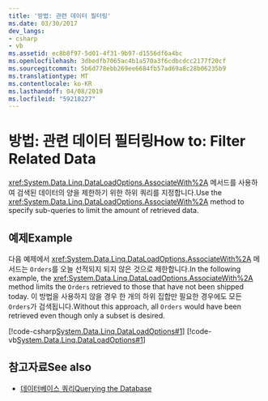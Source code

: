 ```yaml
---
title: '방법: 관련 데이터 필터링'
ms.date: 03/30/2017
dev_langs:
- csharp
- vb
ms.assetid: ec8b8f97-5d01-4f31-9b97-d1556df6a4bc
ms.openlocfilehash: 3dbedfb7065ac4b1a570a3f6cdbcdcc2177f20cf
ms.sourcegitcommit: 5b6d778ebb269ee6684fb57ad69a8c28b06235b9
ms.translationtype: MT
ms.contentlocale: ko-KR
ms.lasthandoff: 04/08/2019
ms.locfileid: "59218227"
---
```

# <a name="how-to-filter-related-data"></a><span data-ttu-id="47387-102">방법: 관련 데이터 필터링</span><span class="sxs-lookup"><span data-stu-id="47387-102">How to: Filter Related Data</span></span>
<span data-ttu-id="47387-103"><xref:System.Data.Linq.DataLoadOptions.AssociateWith%2A> 메서드를 사용하여 검색된 데이터의 양을 제한하기 위한 하위 쿼리를 지정합니다.</span><span class="sxs-lookup"><span data-stu-id="47387-103">Use the <xref:System.Data.Linq.DataLoadOptions.AssociateWith%2A> method to specify sub-queries to limit the amount of retrieved data.</span></span>  
  
## <a name="example"></a><span data-ttu-id="47387-104">예제</span><span class="sxs-lookup"><span data-stu-id="47387-104">Example</span></span>  
 <span data-ttu-id="47387-105">다음 예제에서 <xref:System.Data.Linq.DataLoadOptions.AssociateWith%2A> 메서드는 `Orders`를 오늘 선적되지 되지 않은 것으로 제한합니다.</span><span class="sxs-lookup"><span data-stu-id="47387-105">In the following example, the <xref:System.Data.Linq.DataLoadOptions.AssociateWith%2A> method limits the `Orders` retrieved to those that have not been shipped today.</span></span> <span data-ttu-id="47387-106">이 방법을 사용하지 않을 경우 한 개의 하위 집합만 필요한 경우에도 모든 `Orders`가 검색됩니다.</span><span class="sxs-lookup"><span data-stu-id="47387-106">Without this approach, all `Orders` would have been retrieved even though only a subset is desired.</span></span>  
  
 [!code-csharp[System.Data.Linq.DataLoadOptions#1](../../../../../../samples/snippets/csharp/VS_Snippets_Data/system.data.linq.dataloadoptions/cs/program.cs#1)]
 [!code-vb[System.Data.Linq.DataLoadOptions#1](../../../../../../samples/snippets/visualbasic/VS_Snippets_Data/system.data.linq.dataloadoptions/vb/module1.vb#1)]  
  
## <a name="see-also"></a><span data-ttu-id="47387-107">참고자료</span><span class="sxs-lookup"><span data-stu-id="47387-107">See also</span></span>

- [<span data-ttu-id="47387-108">데이터베이스 쿼리</span><span class="sxs-lookup"><span data-stu-id="47387-108">Querying the Database</span></span>](../../../../../../docs/framework/data/adonet/sql/linq/querying-the-database.md)
